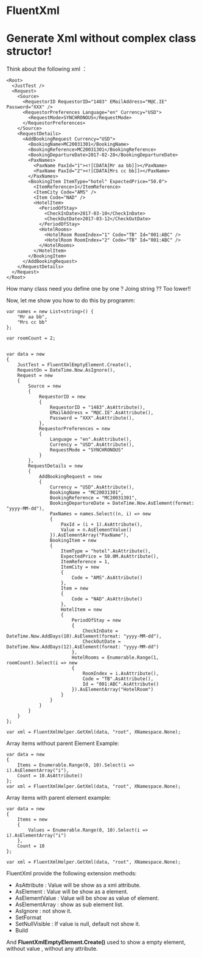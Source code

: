 # FluentXml

# Generate Xml without complex class structor!

Think about the following xml ：
~~~
<Root>
  <JustTest />
  <Request>
    <Source>
      <RequestorID RequestorID="1483" EMailAddress="M@C.IE" Password="XXX" />
      <RequestorPreferences Language="en" Currency="USD">
        <RequestMode>SYNCHRONOUS</RequestMode>
      </RequestorPreferences>
    </Source>
    <RequestDetails>
      <AddBookingRequest Currency="USD">
        <BookingName>MC20031301</BookingName>
        <BookingReference>MC20031301</BookingReference>
        <BookingDepartureDate>2017-02-28</BookingDepartureDate>
        <PaxNames>
          <PaxName PaxId="1"><![CDATA[Mr aa bb]]></PaxName>
          <PaxName PaxId="2"><![CDATA[Mrs cc bb]]></PaxName>
        </PaxNames>
        <BookingItem ItemType="hotel" ExpectedPrice="50.0">
          <ItemReference>1</ItemReference>
          <ItemCity Code="AMS" />
          <Item Code="NAD" />
          <HotelItem>
            <PeriodOfStay>
              <CheckInDate>2017-03-10</CheckInDate>
              <CheckOutDate>2017-03-12</CheckOutDate>
            </PeriodOfStay>
            <HotelRooms>
              <HotelRoom RoomIndex="1" Code="TB" Id="001:ABC" />
              <HotelRoom RoomIndex="2" Code="TB" Id="001:ABC" />
            </HotelRooms>
          </HotelItem>
        </BookingItem>
      </AddBookingRequest>
    </RequestDetails>
  </Request>
</Root>
~~~

How many class need you define one by one  ?
Joing string ?? Too lower!!

Now, let me show you how to do this by programm:
~~~
var names = new List<string>() {
    "Mr aa bb",
    "Mrs cc bb"
};

var roomCount = 2;


var data = new
{
    JustTest = FluentXmlEmptyElement.Create(),
    RequestOn = DateTime.Now.AsIgnore(),
    Request = new
    {
        Source = new
        {
            RequestorID = new
            {
                RequestorID = "1483".AsAttribute(),
                EMailAddress = "M@C.IE".AsAttribute(),
                Password = "XXX".AsAttribute(),
            },
            RequestorPreferences = new
            {
                Language = "en".AsAttribute(),
                Currency = "USD".AsAttribute(),
                RequestMode = "SYNCHRONOUS"
            }
        },
        RequestDetails = new
        {
            AddBookingRequest = new
            {
                Currency = "USD".AsAttribute(),
                BookingName = "MC20031301",
                BookingReference = "MC20031301",
                BookingDepartureDate = DateTime.Now.AsElement(format: "yyyy-MM-dd"),
                PaxNames = names.Select((n, i) => new
                {
                    PaxId = (i + 1).AsAttribute(),
                    Value = n.AsElementValue()
                }).AsElementArray("PaxName"),
                BookingItem = new
                {
                    ItemType = "hotel".AsAttribute(),
                    ExpectedPrice = 50.0M.AsAttribute(),
                    ItemReference = 1,
                    ItemCity = new
                    {
                        Code = "AMS".AsAttribute()
                    },
                    Item = new
                    {
                        Code = "NAD".AsAttribute()
                    },
                    HotelItem = new
                    {
                        PeriodOfStay = new
                        {
                            CheckInDate = DateTime.Now.AddDays(10).AsElement(format: "yyyy-MM-dd"),
                            CheckOutDate = DateTime.Now.AddDays(12).AsElement(format: "yyyy-MM-dd")
                        },
                        HotelRooms = Enumerable.Range(1, roomCount).Select(i => new
                        {
                            RoomIndex = i.AsAttribute(),
                            Code = "TB".AsAttribute(),
                            Id = "001:ABC".AsAttribute()
                        }).AsElementArray("HotelRoom")
                    }
                }
            }
        }
    }
};

var xml = FluentXmlHelper.GetXml(data, "root", XNamespace.None);
~~~

Array items without parent Element Example:
~~~
var data = new
{
    Items = Enumerable.Range(0, 10).Select(i => i).AsElementArray("i"),
    Count = 10.AsAttribute()
};
var xml = FluentXmlHelper.GetXml(data, "root", XNamespace.None);
~~~

Array items with parent element example:
~~~
var data = new
{
    Items = new
    {
        Values = Enumerable.Range(0, 10).Select(i => i).AsElementArray("i")
    },
    Count = 10
};

var xml = FluentXmlHelper.GetXml(data, "root", XNamespace.None);
~~~

FluentXml provide the following extension methods:
* AsAttribute : Value will be show as a xml attribute.
* AsElement : Value will be show as a element.
* AsElementValue : Value will be show as value of element.
* AsElementArray : show as sub element list.
* AsIgnore : not show it.
* SetFormat 
* SetNullVisible : If value is null, default not show it.
* Build

And **FluentXmlEmptyElement.Create()** used to show a empty element, without value , without any attribute.